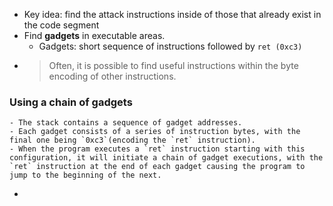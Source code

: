 - Key idea: find the attack instructions inside of those that already exist in the code segment
- Find **gadgets** in executable areas.
	- Gadgets: short sequence of instructions followed by `ret (0xc3)`
-
  > Often, it is possible to find useful instructions within the byte encoding of other instructions.
### Using a chain of gadgets
	- The stack contains a sequence of gadget addresses.
	- Each gadget consists of a series of instruction bytes, with the final one being `0xc3`(encoding the `ret` instruction).
	- When the program executes a `ret` instruction starting with this configuration, it will initiate a chain of gadget executions, with the `ret` instruction at the end of each gadget causing the program to jump to the beginning of the next.
-